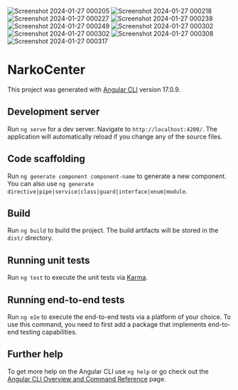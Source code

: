 ![Screenshot 2024-01-27 000205](https://github.com/Berdikulov-571/Microservice-Architecture/assets/125897994/2161c54a-0d8b-4d4d-a6a4-d7eac062a9c1)
![Screenshot 2024-01-27 000218](https://github.com/Berdikulov-571/Microservice-Architecture/assets/125897994/c6da97f2-0349-4f35-8581-3afe0acde3ab)
![Screenshot 2024-01-27 000227](https://github.com/Berdikulov-571/Microservice-Architecture/assets/125897994/ddab1a96-f13a-48e5-a769-95c3c0de6754)
![Screenshot 2024-01-27 000238](https://github.com/Berdikulov-571/Microservice-Architecture/assets/125897994/01c4da2c-0e6d-4653-9ebe-2384f3ddef51)
![Screenshot 2024-01-27 000249](https://github.com/Berdikulov-571/Microservice-Architecture/assets/125897994/3a4102e5-a5d0-4d6c-bceb-55e38bb0c984)
![Screenshot 2024-01-27 000302](https://github.com/Berdikulov-571/Microservice-Architecture/assets/125897994/1aa59ca3-2a0a-4d25-996c-0da9be349de4)
![Screenshot 2024-01-27 000302](https://github.com/Berdikulov-571/Microservice-Architecture/assets/125897994/af431409-10e1-4f4f-9407-113be6747678)
![Screenshot 2024-01-27 000308](https://github.com/Berdikulov-571/Microservice-Architecture/assets/125897994/20c51e65-d6a7-4bfa-8a7b-d9c469ec3bca)
![Screenshot 2024-01-27 000317](https://github.com/Berdikulov-571/Microservice-Architecture/assets/125897994/120f017e-cdf5-4577-99c4-a15335c059ab)




# NarkoCenter

This project was generated with [Angular CLI](https://github.com/angular/angular-cli) version 17.0.9.

## Development server

Run `ng serve` for a dev server. Navigate to `http://localhost:4200/`. The application will automatically reload if you change any of the source files.

## Code scaffolding

Run `ng generate component component-name` to generate a new component. You can also use `ng generate directive|pipe|service|class|guard|interface|enum|module`.

## Build

Run `ng build` to build the project. The build artifacts will be stored in the `dist/` directory.

## Running unit tests

Run `ng test` to execute the unit tests via [Karma](https://karma-runner.github.io).

## Running end-to-end tests

Run `ng e2e` to execute the end-to-end tests via a platform of your choice. To use this command, you need to first add a package that implements end-to-end testing capabilities.

## Further help

To get more help on the Angular CLI use `ng help` or go check out the [Angular CLI Overview and Command Reference](https://angular.io/cli) page.
